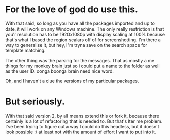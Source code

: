 # For the love of god do use this.
With that said, so long as you have all the packages imported and up to date, it will work on any Windows machine. The only really restriction is that you'r resolution has to be 1920x1080p with display scaling at 100% because that's what I based the region scalars off of for screenshotting. I'm there a way to generalise it, but hey, I'm tryna save on the search space for template matching. 

The other thing was the parsing for the messages. That as mostly a me things for my monkey brain just so i could put a name to the folder as well as the user ID. oonga boonga brain need nice word.

Oh, and I haven't a clue the versions of my particular packages.
# But seriously. 
With that said version 2, by all means extend this or fork it, because there certainly is a lot of refactoring that is needed to. But that's lter me problem. I've been trying to figure out a way I could do this headless, but it doesn't look possible :/ at least not with the amount of effort I want to put into it. 